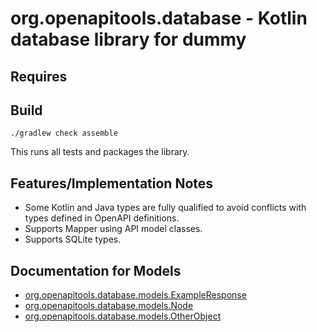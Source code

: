 # org.openapitools.database - Kotlin database library for dummy

## Requires


## Build

```
./gradlew check assemble
```

This runs all tests and packages the library.

## Features/Implementation Notes

* Some Kotlin and Java types are fully qualified to avoid conflicts with types defined in OpenAPI definitions.
* Supports Mapper using API model classes.
* Supports SQLite types.

<a id="documentation-for-models"></a>
## Documentation for Models

 - [org.openapitools.database.models.ExampleResponse](docs/ExampleResponse.md)
 - [org.openapitools.database.models.Node](docs/Node.md)
 - [org.openapitools.database.models.OtherObject](docs/OtherObject.md)

